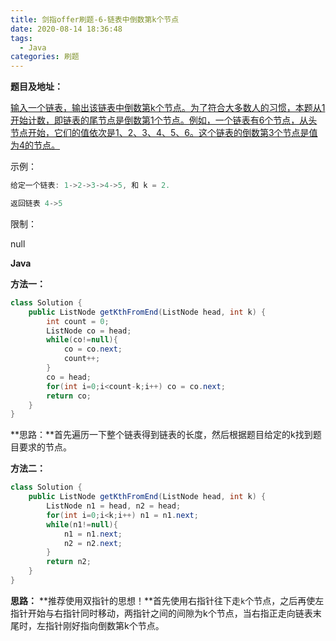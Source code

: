 ```yaml
---
title: 剑指offer刷题-6-链表中倒数第k个节点
date: 2020-08-14 18:36:48
tags:
  - Java
categories: 刷题
---
```


**题目及地址：**

[输入一个链表，输出该链表中倒数第k个节点。为了符合大多数人的习惯，本题从1开始计数，即链表的尾节点是倒数第1个节点。例如，一个链表有6个节点，从头节点开始，它们的值依次是1、2、3、4、5、6。这个链表的倒数第3个节点是值为4的节点。](https://leetcode-cn.com/problems/lian-biao-zhong-dao-shu-di-kge-jie-dian-lcof/)

示例：

```java
给定一个链表: 1->2->3->4->5, 和 k = 2.

返回链表 4->5
```

限制：

null

**Java**

**方法一：**

```java
class Solution {
    public ListNode getKthFromEnd(ListNode head, int k) {
        int count = 0;
        ListNode co = head;
        while(co!=null){
            co = co.next;
            count++;
        }
        co = head;
        for(int i=0;i<count-k;i++) co = co.next;
        return co;
    }
}
```

**思路：**首先遍历一下整个链表得到链表的长度，然后根据题目给定的k找到题目要求的节点。

**方法二：**

```java
class Solution {
    public ListNode getKthFromEnd(ListNode head, int k) {
        ListNode n1 = head, n2 = head;
        for(int i=0;i<k;i++) n1 = n1.next;
        while(n1!=null){
            n1 = n1.next;
            n2 = n2.next;
        }
        return n2;
    }
}
```

**思路：** **推荐使用双指针的思想！**首先使用右指针往下走`k`个节点，之后再使左指针开始与右指针同时移动，两指针之间的间隙为k个节点，当右指正走向链表末尾时，左指针刚好指向倒数第k个节点。

